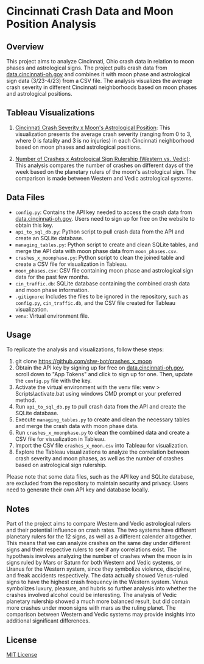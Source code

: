 # Cincinnati Crash Data and Moon Position Analysis

## Overview
This project aims to analyze Cincinnati, Ohio crash data in relation to moon phases and astrological signs. The project pulls crash data from [data.cincinnati-oh.gov](https://dev.socrata.com/foundry/data.cincinnati-oh.gov/rvmt-pkmq) and combines it with moon phase and astrological sign data (3/23-4/23) from a CSV file. The analysis visualizes the average crash severity in different Cincinnati neighborhoods based on moon phases and astrological positions.

## Tableau Visualizations
1. [Cincinnati Crash Severity x Moon's Astrological Position](https://public.tableau.com/views/CincinnatiCrashDataxMoonPosition/CincinnatiCrashSeverityxMoonsAstrologicalPosition?:language=en-US&:display_count=n&:origin=viz_share_link): This visualization presents the average crash severity (ranging from 0 to 3, where 0 is fatality and 3 is no injuries) in each Cincinnati neighborhood based on moon phases and astrological positions.

2. [Number of Crashes x Astrological Sign Rulership (Western vs. Vedic)](https://public.tableau.com/views/NumberofCrashesxAstrologicalSignRulerWesternv_Vedic/NumberofCrashesxAstrologicalSignRulershipWesternv_Vedic?:language=en-US&:display_count=n&:origin=viz_share_link): This analysis compares the number of crashes on different days of the week based on the planetary rulers of the moon's astrological sign. The comparison is made between Western and Vedic astrological systems.

## Data Files
- `config.py`: Contains the API key needed to access the crash data from [data.cincinnati-oh.gov](https://data.cincinnati-oh.gov). Users need to sign up for free on the website to obtain this key.
- `api_to_sql_db.py`: Python script to pull crash data from the API and create an SQLite database.
- `managing_tables.py`: Python script to create and clean SQLite tables, and merge the API data with moon phase data from `moon_phases.csv`.
- `crashes_x_moonphase.py`: Python script to clean the joined table and create a CSV file for visualization in Tableau.
- `moon_phases.csv`: CSV file containing moon phase and astrological sign data for the past few months.
- `cin_traffic.db`: SQLite database containing the combined crash data and moon phase information.
- `.gitignore`: Includes the files to be ignored in the repository, such as `config.py`, `cin_traffic.db`, and the CSV file created for Tableau visualization.
- `venv`: Virtual environment file.

## Usage
To replicate the analysis and visualizations, follow these steps:

1. git clone https://github.com/shw-bot/crashes_x_moon
2. Obtain the API key by signing up for free on [data.cincinnati-oh.gov](https://dev.socrata.com/foundry/data.cincinnati-oh.gov/rvmt-pkmq), scroll down to "App Tokens" and click to sign up for one. Then, update the `config.py` file with the key.
3. Activate the virtual environment with the venv file: venv > Scripts\activate.bat using windows CMD prompt or your preferred method.
4. Run `api_to_sql_db.py` to pull crash data from the API and create the SQLite database.
5. Execute `managing_tables.py` to create and clean the necessary tables and merge the crash data with moon phase data.
6. Run `crashes_x_moonphase.py` to clean the combined data and create a CSV file for visualization in Tableau.
7. Import the CSV file  `crashes_x_moon.csv` into Tableau for visualization.
8. Explore the Tableau visualizations to analyze the correlation between crash severity and moon phases, as well as the number of crashes based on astrological sign rulership.

Please note that some data files, such as the API key and SQLite database, are excluded from the repository to maintain security and privacy. Users need to generate their own API key and database locally.

## Notes
Part of the project aims to compare Western and Vedic astrological rulers and their potential influence on crash rates. The two systems have different planetary rulers for the 12 signs, as well as a different calender altogether. This means that we can analyze crashes on the same day under different signs and their respective rulers to see if any correlations exist. The hypothesis involves analyzing the number of crashes when the moon is in signs ruled by Mars or Saturn for both Western and Vedic systems, or Uranus for the Western system, since they symbolize violence, discipline, and freak accidents respectively. The data actually showed Venus-ruled signs to have the highest crash frequency in the Western system. Venus symbolizes luxury, pleasure, and hubris so further analysis into whether the crashes involved alcohol could be interesting. The analysis of Vedic planetary rulership showed a much more balanced result, but did contain more crashes under moon signs with mars as the ruling planet. The comparison between Western and Vedic systems may provide insights into additional significant differences.

## License
[MIT License](LICENSE)

